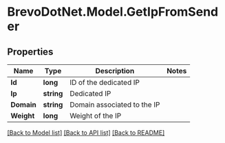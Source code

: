 # BrevoDotNet.Model.GetIpFromSender

## Properties

Name | Type | Description | Notes
------------ | ------------- | ------------- | -------------
**Id** | **long** | ID of the dedicated IP | 
**Ip** | **string** | Dedicated IP | 
**Domain** | **string** | Domain associated to the IP | 
**Weight** | **long** | Weight of the IP | 

[[Back to Model list]](../../README.md#documentation-for-models) [[Back to API list]](../../README.md#documentation-for-api-endpoints) [[Back to README]](../../README.md)

